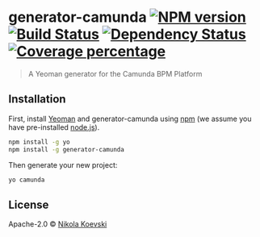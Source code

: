 # generator-camunda [![NPM version][npm-image]][npm-url] [![Build Status][travis-image]][travis-url] [![Dependency Status][daviddm-image]][daviddm-url] [![Coverage percentage][coveralls-image]][coveralls-url]
> A Yeoman generator for the Camunda BPM Platform

## Installation

First, install [Yeoman](http://yeoman.io) and generator-camunda using [npm](https://www.npmjs.com/) (we assume you have pre-installed [node.js](https://nodejs.org/)).

```bash
npm install -g yo
npm install -g generator-camunda
```

Then generate your new project:

```bash
yo camunda
```

## License

Apache-2.0 © [Nikola Koevski](https://github.com/koevskinikola)


[npm-image]: https://badge.fury.io/js/generator-camunda.svg
[npm-url]: https://npmjs.org/package/generator-camunda
[travis-image]: https://travis-ci.org/koevskinikola/generator-camunda.svg?branch=master
[travis-url]: https://travis-ci.org/koevskinikola/generator-camunda
[daviddm-image]: https://david-dm.org/koevskinikola/generator-camunda.svg?theme=shields.io
[daviddm-url]: https://david-dm.org/koevskinikola/generator-camunda
[coveralls-image]: https://coveralls.io/repos/koevskinikola/generator-camunda/badge.svg
[coveralls-url]: https://coveralls.io/r/koevskinikola/generator-camunda
